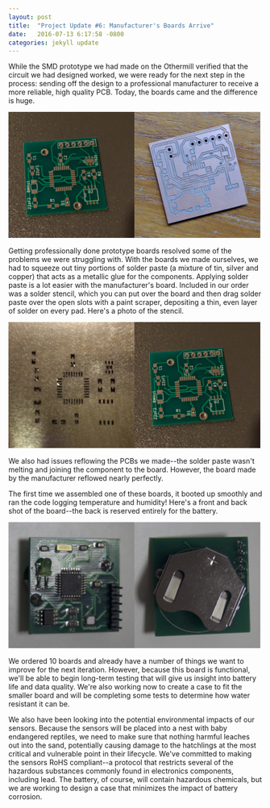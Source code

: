 ```yaml
---
layout: post
title:  "Project Update #6: Manufacturer's Boards Arrive"
date:   2016-07-13 6:17:58 -0800
categories: jekyll update
---
```

While the SMD prototype we had made on the Othermill verified that the circuit we had designed worked, we were ready for the next step in the process: sending off the design to a professional manufacturer to receive a more reliable, high quality PCB. Today, the boards came and the difference is huge. 

<img src="/assets/manufacturerpcb.jpg" width="250"  title="The Manufacturer's PCB" alt="The Manufacturer's PCB"/><img src="/assets/othermillpcb.jpg" width="250" title="Our PCB" alt="Our PCB"/>


Getting professionally done prototype boards resolved some of the problems we were struggling with. With the boards we made ourselves, we had to squeeze out tiny portions of solder paste (a mixture of tin, silver and copper) that acts as a metallic glue for the components. Applying solder paste is a lot easier with the manufacturer's board. Included in our order was a solder stencil, which you can put over the board and then drag solder paste over the open slots with a paint scraper, depositing a thin, even layer of solder on every pad. Here's a photo of the stencil.

<img src="/assets/stencil.jpg" width="250"  title="The Stencil" alt="The Stencil"/><img src="/assets/manufacturerpcb.jpg" width="250"  title="The Manufacturer's PCB" alt="The Manufacturer's PCB"/>

We also had issues reflowing the PCBs we made--the solder paste wasn't melting and joining the component to the board. However, the board made by the manufacturer reflowed nearly perfectly. 

The first time we assembled one of these boards, it booted up smoothly and ran the code logging temperature and humidity! Here's a front and back shot of the board--the back is reserved entirely for the battery.

<img src="/assets/smdboardassembledfront.jpg" width="250"  title="SMD Board Assembled (Front)" alt="SMD Board Assembled (Front)"/><img src="/assets/smdboardassembledback.jpg" width="250"  title="SMD Board Assembled (Back)" alt="SMD Board Assembled (Back)"/>


We ordered 10 boards and already have a number of things we want to improve for the next iteration. However, because this board is functional, we'll be able to begin long-term testing that will give us insight into battery life and data quality. We're also working now to create a case to fit the smaller board and will be completing some tests to determine how water resistant it can be. 

We also have been looking into the potential environmental impacts of our sensors. Because the sensors will be placed into a nest with baby endangered reptiles, we need to make sure that nothing harmful leaches out into the sand, potentially causing damage to the hatchlings at the most critical and vulnerable point in their lifecycle. We've committed to making the sensors RoHS compliant--a protocol that restricts several of the hazardous substances commonly found in electronics components, including lead. The battery, of course, will contain hazardous chemicals, but we are working to design a case that minimizes the impact of battery corrosion.

